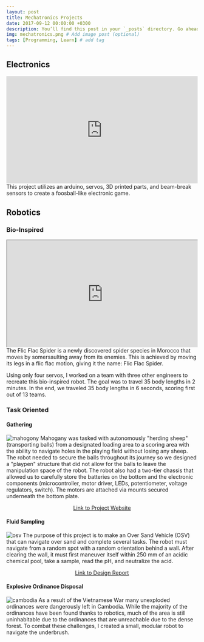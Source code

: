 ```yaml
---
layout: post
title: Mechatronics Projects
date: 2017-09-12 00:00:00 +0300
description: You’ll find this post in your `_posts` directory. Go ahead and edit it and re-build the site to see your changes. # Add post description (optional)
img: mechatronics.png # Add image post (optional)
tags: [Programming, Learn] # add tag
---
```

## Electronics
<div style="position: relative; padding-bottom: 56.25%; height: 0; overflow: hidden; max-width: 100%;">
  <iframe style="position: absolute; top: 0; left: 0; width: 100%; height: 100%;" src="https://www.youtube.com/embed/e7sFuR1ro0Q" frameborder="0" allowfullscreen></iframe>
</div>
This project utilizes an arduino, servos, 3D printed parts, and beam-break sensors to create a foosball-like electronic game.

## Robotics
### Bio-Inspired
<div style="position: relative; padding-bottom: 56.25%; height: 0; overflow: hidden; max-width: 100%;">
<iframe style="position: absolute; top: 0; left: 0; width: 100%; height: 100%;" src="https://drive.google.com/file/d/1f9w7J48sQ79b081Jlvy7kxMqktXiLB5j/preview" ></iframe>
</div>
The Flic Flac Spider is a newly discovered spider species in Morocco that moves by somersaulting away from its enemies. This is achieved by moving its legs in a flic flac motion, giving it the name: Flic Flac Spider. 

Using only four servos, I worked on a team with three other engineers to recreate this bio-inspired robot. The goal was to travel 35 body lengths in 2 minutes. In the end, we traveled 35 body lengths in 6 seconds, scoring first out of 13 teams.

### Task Oriented
#### Gathering 
![mahogony]({{site.baseurl}}/assets/img/mechatronics/210.png)
Mahogany was tasked with autonomously "herding sheep" (transporting balls) from a designated loading area to a scoring area with the ability to navigate holes in the playing field without losing any sheep. The robot needed to secure the balls throughout its journey so we designed a "playpen" structure that did not allow for the balls to leave the manipulation space of the robot. The robot also had a two-tier chassis that allowed us to carefully store the batteries on the bottom and the electronic components (microcontroller, motor driver, LEDs, potentiometer, voltage regulators, switch). The motors are attached via mounts secured underneath the bottom plate.

<p align="center">
  <a href="https://me210mahogany.weebly.com/mechanical.html" style="text-align: center;">Link to Project Website</a>
</p>

#### Fluid Sampling
![osv]({{site.baseurl}}/assets/img/mechatronics/enes100.png)
The purpose of this project is to make an Over Sand Vehicle (OSV) that can navigate over sand and complete several tasks. The robot must navigate from a random spot with a random orientation behind a wall. After clearing the wall, it must first maneuver itself within 250 mm of an acidic chemical pool, take a sample, read the pH, and neutralize the acid.

<p align="center">
  <a href="https://docs.google.com/document/d/1aBzL9z7X1HLJ2TiHQf48vUezOyahv3V6ZAjhfT_bGos" style="text-align: center;">Link to Design Report</a>
</p>

#### Explosive Ordinance Disposal
![cambodia]({{site.baseurl}}/assets/img/mechatronics/cambodia.png)
As a result of the Vietnamese War many unexploded ordinances were dangerously left in Cambodia. While the majority of the ordinances have been found thanks to robotics, much of the area is still uninhabitable due to the ordinances that are unreachable due to the dense forest. To combat these challenges, I created a small, modular robot to navigate the underbrush. 